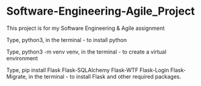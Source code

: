 # Software-Engineering-Agile_Project
This project is for my Software Engineering &amp; Agile assignment

Type, python3, in the terminal - to install python

Type, python3 -m venv venv, in the terminal - to create a virtual environment

Type, pip install Flask Flask-SQLAlchemy Flask-WTF Flask-Login Flask-Migrate, in the terminal - to install Flask and other required packages.

